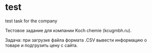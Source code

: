 # test
test task for the company


Тестовое задание для компании Koch chemie (kcugmbh.ru). 

Задача: при загрузке файла формата .CSV вывести информацию о товаре и подгрузить цену с сайта.
